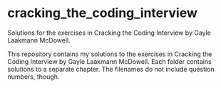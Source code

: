 # cracking_the_coding_interview
Solutions for the exercises in Cracking the Coding Interview by Gayle Laakmann McDowell.

This repository contains my solutions to the exercises in Cracking the Coding Interview by Gayle Laakmann McDowell.
Each folder contains solutions to a separate chapter. The filenames do not include question numbers, though.
